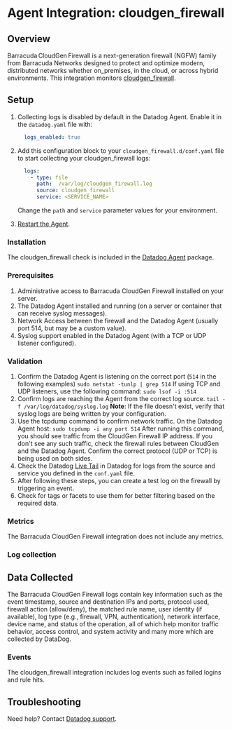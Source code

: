 # Agent Integration: cloudgen_firewall

## Overview

Barracuda CloudGen Firewall is a next-generation firewall (NGFW) family from Barracuda Networks designed to protect and optimize modern, distributed networks whether on_premises, in the cloud, or across hybrid environments. This integration monitors [cloudgen_firewall][1].

## Setup
1. Collecting logs is disabled by default in the Datadog Agent. Enable it in the `datadog.yaml` file with:

    ```yaml
      logs_enabled: true
    ```

2. Add this configuration block to your `cloudgen_firewall.d/conf.yaml` file to start collecting your cloudgen_firewall logs:

    ```yaml
      logs:
        - type: file
          path:  /var/log/cloudgen_firewall.log
          source: cloudgen_firewall
          service: <SERVICE_NAME>
    ```

    Change the `path` and `service` parameter values for your environment.

3. [Restart the Agent][4].

### Installation

The cloudgen_firewall check is included in the [Datadog Agent][2] package.

### Prerequisites

1. Administrative access to Barracuda CloudGen Firewall installed on your server.
2. The Datadog Agent installed and running (on a server or container that can receive syslog messages).
3. Network Access between the firewall and the Datadog Agent (usually port 514, but may be a custom value).
4. Syslog support enabled in the Datadog Agent (with a TCP or UDP  listener configured).

### Validation

1. Confirm the Datadog Agent is listening on the correct port (`514` in the following examples)
    `sudo netstat -tunlp | grep 514`
    If using TCP and UDP listeners, use the following command:
    `sudo lsof -i :514`
2. Confirm logs are reaching the Agent from the correct log source.
    `tail -f /var/log/datadog/syslog.log`
**Note**: If the file doesn't exist, verify that syslog logs are being written by your configuration.
3. Use the tcpdump command to confirm network traffic. On the Datadog Agent host:
    `sudo tcpdump -i any port 514`
After running this command, you should see traffic from the CloudGen Firewall IP address. If you don't see any such traffic, check the firewall rules between CloudGen and the Datadog Agent. Confirm the correct protocol (UDP or TCP) is being used on both sides.
4. Check the Datadog [Live Tail][7] in Datadog for logs from the source and service you defined in the `conf.yaml` file.
5. After following these steps, you can create a test log on the firewall by triggering an event.
6. Check for tags or facets to use them for better filtering based on the required data.

### Metrics

The Barracuda CloudGen Firewall integration does not include any metrics.

### Log collection
## Data Collected
The Barracuda CloudGen Firewall logs contain key information such as the event timestamp, source and destination IPs and ports, protocol used, firewall action (allow/deny), the matched rule name, user identity (if available), log type (e.g., firewall, VPN, authentication), network interface, device name, and status of the operation, all of which help monitor traffic behavior, access control, and system activity and many more which are collected by DataDog.


### Events

The cloudgen_firewall integration includes log events such as failed logins and rule hits.

## Troubleshooting

Need help? Contact [Datadog support][3].

[1]: https://www.barracuda.com/products/network-protection/cloudgen-firewall
[2]: https://app.datadoghq.com/account/settings/agent/latest
[3]: https://docs.datadoghq.com/help/
[4]: https://docs.datadoghq.com/agent/guide/agent-commands/#start-stop-and-restart-the-agent
[5]: https://app.datadoghq.com/integrations?search=barracuda_cloudgen_firewall
[6]: https://github.com/DataDog/integrations-core/blob/master/cloudgen_firewall/assets/service_checks.json
[7]: https://app.datadoghq.com/logs/livetail
